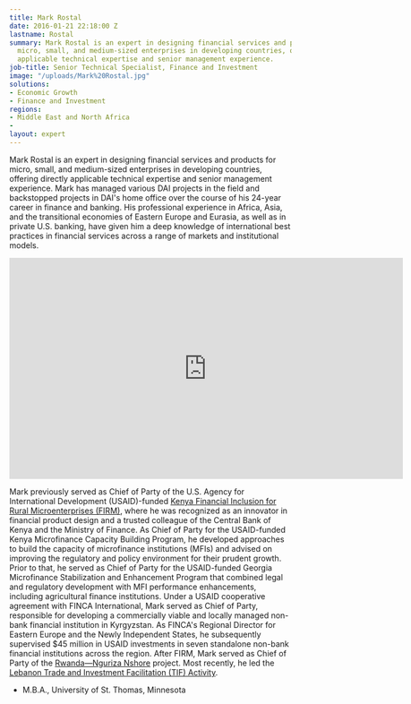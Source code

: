 ```yaml
---
title: Mark Rostal
date: 2016-01-21 22:18:00 Z
lastname: Rostal
summary: Mark Rostal is an expert in designing financial services and products for
  micro, small, and medium-sized enterprises in developing countries, offering directly
  applicable technical expertise and senior management experience.
job-title: Senior Technical Specialist, Finance and Investment
image: "/uploads/Mark%20Rostal.jpg"
solutions:
- Economic Growth
- Finance and Investment
regions:
- Middle East and North Africa
- 
layout: expert
---
```


Mark Rostal is an expert in designing financial services and products for micro, small, and medium-sized enterprises in developing countries, offering directly applicable technical expertise and senior management experience. Mark has managed various DAI projects in the field and backstopped projects in DAI's home office over the course of his 24-year career in finance and banking. His professional experience in Africa, Asia, and the transitional economies of Eastern Europe and Eurasia, as well as in private U.S. banking, have given him a deep knowledge of international best practices in financial services across a range of markets and institutional models.

<iframe allowfullscreen="" frameborder="0" height="395" mozallowfullscreen="" src="https://player.vimeo.com/video/38651141?title=0&byline=0&portrait=0&" webkitallowfullscreen="" width="703"></iframe>

Mark previously served as Chief of Party of the U.S. Agency for International Development (USAID)-funded [Kenya Financial Inclusion for Rural Microenterprises (FIRM)](https://www.dai.com/our-work/projects/kenya-financial-inclusion-rural-microenterprises-firm), where he was recognized as an innovator in financial product design and a trusted colleague of the Central Bank of Kenya and the Ministry of Finance. As Chief of Party for the USAID-funded Kenya Microfinance Capacity Building Program, he developed approaches to build the capacity of microfinance institutions (MFIs) and advised on improving the regulatory and policy environment for their prudent growth. Prior to that, he served as Chief of Party for the USAID-funded Georgia Microfinance Stabilization and Enhancement Program that combined legal and regulatory development with MFI performance enhancements, including agricultural finance institutions. Under a USAID cooperative agreement with FINCA International, Mark served as Chief of Party, responsible for developing a commercially viable and locally managed non-bank financial institution in Kyrgyzstan. As FINCA's Regional Director for Eastern Europe and the Newly Independent States, he subsequently supervised $45 million in USAID investments in seven standalone non-bank financial institutions across the region. After FIRM, Mark served as Chief of Party of the [Rwanda—Nguriza Nshore](https://www.dai.com/our-work/projects/rwanda-nguriza-nshore) project. Most recently, he led the [Lebanon Trade and Investment Facilitation (TIF) Activity](https://www.dai.com/our-work/projects/lebanon-trade-and-investment-facilitation-tif).

* M.B.A., University of St. Thomas, Minnesota